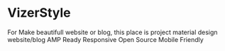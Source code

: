# VizerStyle
For Make beautifull website or blog, this place is project material design website/blog
AMP Ready
Responsive
Open Source
Mobile Friendly
